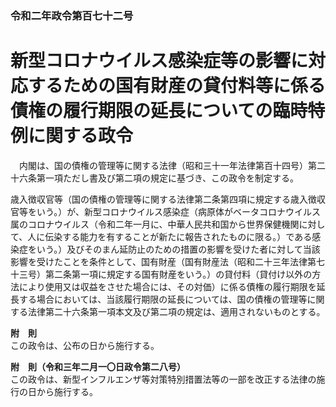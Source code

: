 ### 令和二年政令第百七十二号  
# 新型コロナウイルス感染症等の影響に対応するための国有財産の貸付料等に係る債権の履行期限の延長についての臨時特例に関する政令  
　内閣は、国の債権の管理等に関する法律（昭和三十一年法律第百十四号）第二十六条第一項ただし書及び第二項の規定に基づき、この政令を制定する。  
  
歳入徴収官等（国の債権の管理等に関する法律第二条第四項に規定する歳入徴収官等をいう。）が、新型コロナウイルス感染症（病原体がベータコロナウイルス属のコロナウイルス（令和二年一月に、中華人民共和国から世界保健機関に対して、人に伝染する能力を有することが新たに報告されたものに限る。）である感染症をいう。）及びそのまん延防止のための措置の影響を受けた者に対して当該影響を受けたことを条件として、国有財産（国有財産法（昭和二十三年法律第七十三号）第二条第一項に規定する国有財産をいう。）の貸付料（貸付け以外の方法により使用又は収益をさせた場合には、その対価）に係る債権の履行期限を延長する場合においては、当該履行期限の延長については、国の債権の管理等に関する法律第二十六条第一項本文及び第二項の規定は、適用されないものとする。  
  
**附　則**  
この政令は、公布の日から施行する。  
  
**附　則（令和三年二月一〇日政令第二八号）**  
この政令は、新型インフルエンザ等対策特別措置法等の一部を改正する法律の施行の日から施行する。  
  
